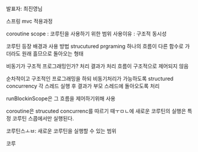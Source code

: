 발표자: 최진영님


스프링 mvc 적용과정

coroutine scope : 코루틴을 사용하기 위한 범위
사용이유 : 구조적 동시성

코루틴 등장 배경과 사용 방법
strucutured prgraming
하나의 흐름이 다른 함수로 가더라도 원래 흘므으로 돌아오는 형태

비동기가 구조적 프로그래밍인가?
처리 결과가 처리 흐름이 구조적으로 제어되지 않음

순차적이고 구조적인 프로그래밍을 하되 비동기처리가 가능하도록 structured concurrency 
각 스레드 실행 후 결과가 부모 스레드에 돌아오도록 처리

runBlockinScope은 그 흐름을 제어하기위해 사용

coroutine은 strucuted concurrenc를 따르기 때ㅜㅁㄴ에 새로운 코루틴의 실행은 특정 코루틴 스콥에서만 실행된다.

코루틴스ㅗㅂ: 새로운 코루틴을 실행할 수 있는 범위

코루